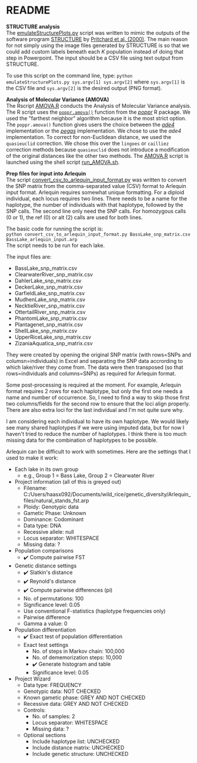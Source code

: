 # README

**STRUCTURE analysis**<br>
The [emulateStructurePlots.py](emulateStructurePlots.py) script was written to mimic the outputs of the software program [STRUCTURE](https://web.stanford.edu/group/pritchardlab/structure.html) by [Pritchard et al. (2000)](https://academic.oup.com/genetics/article/155/2/945/6048111?login=true). The main reason for not simply using the image files generated by STRUCTURE is so that we could add custom labels beneath each _K_ population instead of doing that step in Powerpoint. The input should be a CSV file using text output from STRUCTURE.

To use this script on the command line, type: ```python emulateStructurePlots.py sys.argv[1] sys.argv[2]``` where ```sys.argv[1]``` is the CSV file and ```sys.argv[2]``` is the desired output (PNG format).

**Analysis of Molecular Variance (AMOVA)**<br>
The Rscript [AMOVA.R](AMOVA.R) conducts the Analysis of Molecular Variance analysis. The R script uses the [```poppr.amova()```](https://search.r-project.org/CRAN/refmans/poppr/html/poppr.amova.html) function from the [_poppr_](https://cran.r-project.org/web/packages/poppr/index.html) R package. We used the "farthest neighbor" algorithm because it is the most strict option. The ```poppr.amova()``` function gives users the choice between the [_ade4_](https://cran.r-project.org/web/packages/ade4/index.html) implementation or the [_pegas_](https://cran.r-project.org/web/packages/pegas/index.html) implementation. We chose to use the _ade4_ implementation. To correct for non-Euclidean distance, we used the ```quasieuclid``` correction. We chose this over the ```lingoes``` or ```cailliez``` correction methods because ```quasieuclid``` does not introduce a modification of the original distances like the other two methods. The [AMOVA.R](AMOVA.R) script is launched using the shell script [run_AMOVA.sh](run_AMOVA.sh).

**Prep files for input into Arlequin**<br>
The script [convert_csv_to_arlequin_input_format.py](convert_csv_to_arlequin_input_format.py) was written to convert the SNP matrix from the comma-separated value (CSV) format to Arlequin input format. Arlequin requires somewhat unique formatting. For a diploid individual, each locus requires two lines. There needs to be a name for the haplotype, the number of individuals with that haplotype, followed by the SNP calls. The second line only need the SNP calls. For homozygous calls (0 or 1), the ref (0) or alt (2) calls are used for both lines.

The basic code for running the script is:<br>
```python convert_csv_to_arlequin_input_format.py BassLake_snp_matrix.csv BassLake_arlequin_input.arp```<br>
The script needs to be run for each lake.

The input files are:
* BassLake_snp_matrix.csv
* ClearwaterRiver_snp_matrix.csv
* DahlerLake_snp_matrix.csv
* DeckerLake_snp_matrix.csv
* GarfieldLake_snp_matrix.csv
* MudhenLake_snp_matrix.csv
* NecktieRiver_snp_matrix.csv
* OttertailRiver_snp_matrix.csv
* PhantomLake_snp_matrix.csv
* Plantagenet_snp_matrix.csv
* ShellLake_snp_matrix.csv
* UpperRiceLake_snp_matrix.csv
* ZizaniaAquatica_snp_matrix.csv

They were created by opening the original SNP matrix (with rows=SNPs and columsn=individuals) in Excel and separating the SNP data accrording to which lake/river they come from. The data were then transposed (so that rows=individuals and columns=SNPs) as required for Arlequin format.<br>

Some post-processing is required at the moment. For example, Arlequin format requires 2 rows for each haplotype, but only the first one needs a name and number of occurrence. So, I need to find a way to skip those first two columns/fields for the second row to ensure that the loci align properly. There are also extra loci for the last individual and I'm not quite sure why. <br>

I am considering each individual to have its own haplotype. We would likely see many shared haplotypes if we were using imputed data, but for now I haven't tried to reduce the number of haplotypes. I think there is too much missing data for the combination of haplotypes to be possible.

Arlequin can be difficult to work with sometimes. Here are the settings that I used to make it work:
* Each lake in its own group
    * e.g., Group 1 = Bass Lake, Group 2 = Clearwater River
* Project information (all of this is greyed out)
    * Filename: C:/Users/haasx092/Documents/wild_rice/genetic_diversity/Arlequin_files/natural_stands_fst.arp
    * Ploidy: Genotypic data
    * Gametic Phase: Unknown
    * Dominance: Codominant
    * Data type: DNA
    * Recessive allele: null
    * Locus separator: WHITESPACE
    * Missing data: ?
* Population comparisons
    * :heavy_check_mark: Compute pairwise FST
* Genetic distance settings
    * :heavy_check_mark: Slatkin's distance
    * :heavy_check_mark: Reynold's distance
    * :heavy_check_mark: Compute pairwise differences (pi)
    * No. of permutations: 100
    * Significance level: 0.05
    * Use conventional F-statistics (haplotype frequencies only)
    * Pairwise difference
    * Gamma a value: 0 
* Population differentiation
    * :heavy_check_mark: Exact test of population differentiation
    * Exact test settings
        * No. of steps in Markov chain: 100,000
        * No. of dememorization steps: 10,000
        * :heavy_check_mark: Generate histogram and table
        * Significance level: 0.05
* Project Wizard
    * Data type: FREQUENCY
    * Genotypic data: NOT CHECKED
    * Known gametic phase: GREY AND NOT CHECKED
    * Recessive data: GREY AND NOT CHECKED
    * Controls:
        * No. of samples: 2
        * Locus separator: WHITESPACE
        * Missing data: ?
    * Optional sections
        * Include haplotype list: UNCHECKED
        * Include distance matrix: UNCHECKED
        * Include genetic structure: UNCHECKED
